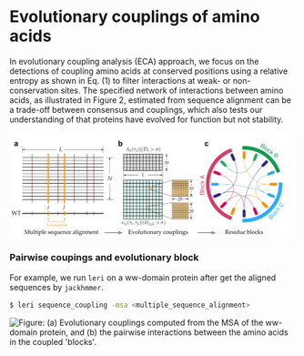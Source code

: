 # Evolutionary couplings of amino acids

In evolutionary coupling analysis \(ECA\) approach, we focus on the detections of coupling amino acids at conserved positions using a relative entropy as shown in Eq. \(1\) to filter interactions at weak- or non-conservation sites. The specified network of interactions between amino acids, as illustrated in Figure 2, estimated from sequence alignment can be a trade-off between consensus and couplings, which also tests our understanding of that proteins have evolved for function but not stability.

![](../.gitbook/assets/evolutionary_coupled_block.png)

### Pairwise coupings and evolutionary block

For example, we run `leri` on a ww-domain protein after get the aligned sequences by `jackhmmer`. 

```bash
$ leri sequence_coupling -msa <multiple_sequence_alignment>
```

![Figure: \(a\) Evolutionary couplings computed from the MSA of the ww-domain protein, and \(b\) the pairwise interactions between the amino acids in the coupled &apos;blocks&apos;. ](../.gitbook/assets/coupling-block.png)

